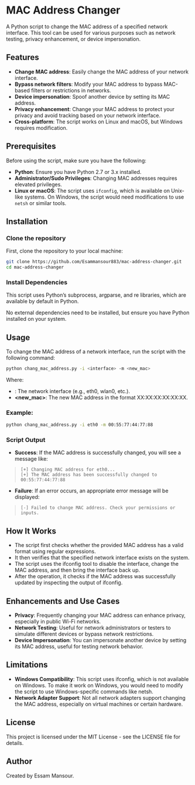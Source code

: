 # MAC Address Changer

A Python script to change the MAC address of a specified network interface. This tool can be used for various purposes such as network testing, privacy enhancement, or device impersonation.

## Features

- **Change MAC address**: Easily change the MAC address of your network interface.
- **Bypass network filters**: Modify your MAC address to bypass MAC-based filters or restrictions in networks.
- **Device impersonation**: Spoof another device by setting its MAC address.
- **Privacy enhancement**: Change your MAC address to protect your privacy and avoid tracking based on your network interface.
- **Cross-platform**: The script works on Linux and macOS, but Windows requires modification.

## Prerequisites

Before using the script, make sure you have the following:

- **Python**: Ensure you have Python 2.7 or 3.x installed.
- **Administrator/Sudo Privileges**: Changing MAC addresses requires elevated privileges.
- **Linux or macOS**: The script uses `ifconfig`, which is available on Unix-like systems. On Windows, the script would need modifications to use `netsh` or similar tools.

## Installation

### Clone the repository

First, clone the repository to your local machine:

 ```bash
 git clone https://github.com/Esammansour883/mac-address-changer.git
 cd mac-address-changer
 ```

### Install Dependencies

This script uses Python’s subprocess, argparse, and re libraries, which are available by default in Python.

No external dependencies need to be installed, but ensure you have Python installed on your system.

## Usage

To change the MAC address of a network interface, run the script with the following command:

 ```bash
 python chang_mac_address.py -i <interface> -m <new_mac>
 ```

Where:
- **<interface>**: The network interface (e.g., eth0, wlan0, etc.).
- **<new_mac>**: The new MAC address in the format XX:XX:XX:XX:XX:XX.

### Example:

 ```bash
 python chang_mac_address.py -i eth0 -m 00:55:77:44:77:88
 ```

### Script Output

- **Success**: If the MAC address is successfully changed, you will see a message like:


> `[+] Changing MAC address for eth0...`  
> `[+] The MAC address has been successfully changed to 00:55:77:44:77:88`


- **Failure**: If an error occurs, an appropriate error message will be displayed:

 > `[-] Failed to change MAC address. Check your permissions or inputs.`

## How It Works

- The script first checks whether the provided MAC address has a valid format using regular expressions.
- It then verifies that the specified network interface exists on the system.
- The script uses the ifconfig tool to disable the interface, change the MAC address, and then bring the interface back up.
- After the operation, it checks if the MAC address was successfully updated by inspecting the output of ifconfig.

## Enhancements and Use Cases

- **Privacy**: Frequently changing your MAC address can enhance privacy, especially in public Wi-Fi networks.
- **Network Testing**: Useful for network administrators or testers to simulate different devices or bypass network restrictions.
- **Device Impersonation**: You can impersonate another device by setting its MAC address, useful for testing network behavior.

## Limitations

- **Windows Compatibility**: This script uses ifconfig, which is not available on Windows. To make it work on Windows, you would need to modify the script to use Windows-specific commands like netsh.
- **Network Adapter Support**: Not all network adapters support changing the MAC address, especially on virtual machines or certain hardware.

## License

This project is licensed under the MIT License - see the LICENSE file for details.


## Author

Created by Essam Mansour.
